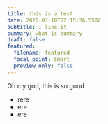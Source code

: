```yaml
---
title: this is a test
date: 2020-03-10T02:15:36.550Z
subtitle: I like it
summary: what is summary
draft: false
featured:
  filename: featured
  focal_point: Smart
  preview_only: false
---
```

Oh my god, this is so good

- rere
- ere
- ere
